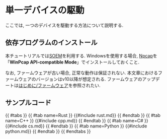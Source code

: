 # 単一デバイスの駆動

ここでは, 一つのデバイスを駆動する方法について説明する.

## 依存プログラムのインストール

本チュートリアルでは[SOEM](https://github.com/OpenEtherCATsociety/SOEM)を利用する.
Windowsを使用する場合, [Npcap](https://npcap.com/)を「**WinPcap API-compatible Mode**」でインストールしておくこと.

なお, ファームウェアが古い場合, 正常な動作は保証されない.
本文章におけるファームウェアのバージョンはv10以降が想定される.
ファームウェアのアップデートは[はじめに/ファームウェア](../getting_started/firmware.md)を参照されたい.

## サンプルコード

{{ #tabs }}
{{ #tab name=Rust }}
{{#include rust.md}}
{{ #endtab }}
{{ #tab name=C++ }}
{{#include cpp.md}}
{{ #endtab }}
{{ #tab name=C# }}
{{#include cs.md}}
{{ #endtab }}
{{ #tab name=Python }}
{{#include python.md}}
{{ #endtab }}
{{ #endtabs }}
